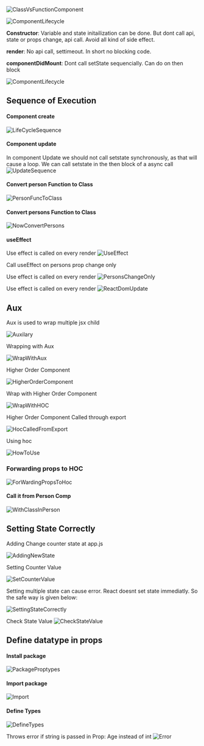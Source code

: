 ![ClassVsFunctionComponent](ClassVsFunctionComponent.GIF)

![ComponentLifecycle](ComponentLifecycle.GIF)

**Constructor**: Variable and state initailization can be done. But dont call api, state or props change, api call. Avoid all kind of side effect.

**render**: No api call, settimeout. In short no blocking code.

**componentDidMount**: Dont call setState sequencially. Can do on then block

![ComponentLifecycle](ComponentLifecycle.GIF)

## Sequence of Execution

#### Component create
![LifeCycleSequence](LifeCycleSequence.GIF)

#### Component update
In component Update we should not call setstate synchronously, as that will cause a loop. We can call setstate in the then block of a async call
![UpdateSequence](UpdateSequence.GIF)

#### Convert person Function to Class
![PersonFuncToClass](PersonFuncToClass.GIF)

#### Convert persons Function to Class
![NowConvertPersons](NowConvertPersons.GIF)

#### useEffect
Use effect is called on every render
![UseEffect](UseEffect.GIF)

Call useEffect on persons prop change only

Use effect is called on every render
![PersonsChangeOnly](PersonsChangeOnly.GIF)

Use effect is called on every render
![ReactDomUpdate](ReactDomUpdate.GIF)

## Aux
Aux is used to wrap multiple jsx child

![Auxilary](Auxilary.GIF)

Wrapping with Aux

![WrapWithAux](WrapWithAux.GIF)

Higher Order Component

![HigherOrderComponent](HigherOrderComponent.GIF)

Wrap with Higher Order Component

![WrapWithHOC](WrapWithHOC.GIF)

Higher Order Component Called through export

![HocCalledFromExport](HocCalledFromExport.GIF)

Using hoc

![HowToUse](HowToUse.GIF)

### Forwarding props to HOC

![ForWardingPropsToHoc](ForWardingPropsToHoc.GIF)

#### Call it from Person Comp

![WithClassInPerson](WithClassInPerson.GIF)

## Setting State Correctly

Adding Change counter state at app.js

![AddingNewState](AddingNewState.GIF)

Setting Counter Value

![SetCounterValue](SetCounterValue.GIF)

Setting multiple state can cause error. React doesnt set state immediatly. So the safe way is given below:

![SettingStateCorrectly](SettingStateCorrectly.GIF)

Check State Value
![CheckStateValue](CheckStateValue.GIF)

## Define datatype in props

#### Install package

![PackageProptypes](PackageProptypes.GIF)

#### Import package

![Import](Import.GIF)

#### Define Types

![DefineTypes](DefineTypes.GIF)

Throws error if string is passed in Prop: Age instead of int 
![Error](Error.GIF)



